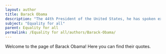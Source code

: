 ```yaml
---
layout: author
title: Barack Obama
description: "The 44th President of the United States, he has spoken extensively on equality issues, including race relations, gender rights, and LGBTQ+ rights, promoting an inclusive society."
subject: "Equality for all"
parent: Equality for all
permalink: /Equality for all/authors/Barack-Obama/
---
```


Welcome to the page of Barack Obama! Here you can find their quotes.

